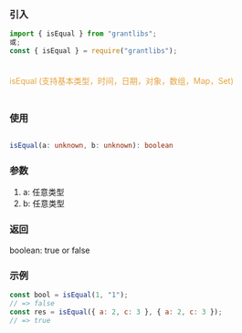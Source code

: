 ### 引入

```js
import { isEqual } from "grantlibs";
或;
const { isEqual } = require("grantlibs");
```

<div style="color: #E6A23C; fontSize: 18px; padding: 20px 0">
  isEqual (支持基本类型，时间，日期，对象，数组，Map，Set)
</div>

### 使用

```ts

isEqual(a: unknown, b: unknown): boolean

```

### 参数

1. a: 任意类型
2. b: 任意类型

### 返回

boolean: true or false

### 示例

```js
const bool = isEqual(1, "1");
// => false
const res = isEqual({ a: 2, c: 3 }, { a: 2, c: 3 });
// => true
```
